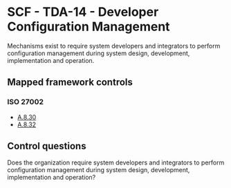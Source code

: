 # SCF - TDA-14 - Developer Configuration Management
Mechanisms exist to require system developers and integrators to perform configuration management during system design, development, implementation and operation.
## Mapped framework controls
### ISO 27002
- [A.8.30](../iso27002/a-8.md#a830)
- [A.8.32](../iso27002/a-8.md#a832)
  
## Control questions
Does the organization require system developers and integrators to perform configuration management during system design, development, implementation and operation?
  